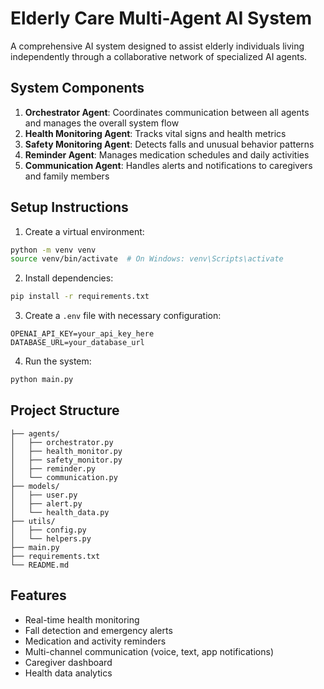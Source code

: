 # Elderly Care Multi-Agent AI System

A comprehensive AI system designed to assist elderly individuals living independently through a collaborative network of specialized AI agents.

## System Components

1. **Orchestrator Agent**: Coordinates communication between all agents and manages the overall system flow
2. **Health Monitoring Agent**: Tracks vital signs and health metrics
3. **Safety Monitoring Agent**: Detects falls and unusual behavior patterns
4. **Reminder Agent**: Manages medication schedules and daily activities
5. **Communication Agent**: Handles alerts and notifications to caregivers and family members

## Setup Instructions

1. Create a virtual environment:
```bash
python -m venv venv
source venv/bin/activate  # On Windows: venv\Scripts\activate
```

2. Install dependencies:
```bash
pip install -r requirements.txt
```

3. Create a `.env` file with necessary configuration:
```
OPENAI_API_KEY=your_api_key_here
DATABASE_URL=your_database_url
```

4. Run the system:
```bash
python main.py
```

## Project Structure

```
├── agents/
│   ├── orchestrator.py
│   ├── health_monitor.py
│   ├── safety_monitor.py
│   ├── reminder.py
│   └── communication.py
├── models/
│   ├── user.py
│   ├── alert.py
│   └── health_data.py
├── utils/
│   ├── config.py
│   └── helpers.py
├── main.py
├── requirements.txt
└── README.md
```

## Features

- Real-time health monitoring
- Fall detection and emergency alerts
- Medication and activity reminders
- Multi-channel communication (voice, text, app notifications)
- Caregiver dashboard
- Health data analytics 